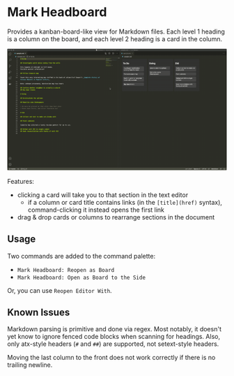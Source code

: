 # Mark Headboard

Provides a kanban-board-like view for Markdown files.
Each level 1 heading is a column on the board, and each level 2 heading is a card in the column.

![demo](docs/demo.gif)

Features:

- clicking a card will take you to that section in the text editor
  - if a column or card title contains links (in the `[title](href)` syntax), command-clicking it instead opens the first link
- drag & drop cards or columns to rearrange sections in the document

## Usage

Two commands are added to the command palette:

- `Mark Headboard: Reopen as Board`
- `Mark Headboard: Open as Board to the Side`

Or, you can use `Reopen Editor With`.

## Known Issues

Markdown parsing is primitive and done via regex.
Most notably, it doesn't yet know to ignore fenced code blocks when scanning for headings.
Also, only atx-style headers (`#` and `##`) are supported, not setext-style headers.

Moving the last column to the front does not work correctly if there is no trailing newline.
